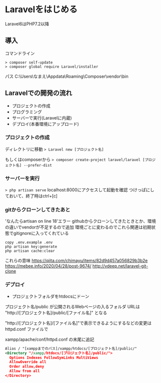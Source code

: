 # Laravelをはじめる

Laravel6はPHP7.2以降

## 導入
コマンドライン

```
> composer self-update
> composer global require Laravel/installer
```

パス C:\Users\なまえ\Appdata\Roaming\Composer\vendor\bin

## Laravelでの開発の流れ

* プロジェクトの作成
* プログラミング
* サーバーで実行(Laravelに内蔵)
* デプロイ(本番環境にアップロード)

### プロジェクトの作成
ディレクトリに移動
`> Laravel new [プロジェクト名]`

もしくはcomposerから
`> composer create-project laravel/laravel [プロジェクト名] --prefer-dist`

### サーバーを実行
`> php artisan serve`
localhost:8000にアクセスして起動を確認
つけっぱにしておいて、終了時はctrl+[c]

### gitからクローンしてきたあと
'なんたらartisan on line 18'エラー
githubからクローンしてきたときとか、環境の違いでvendorが不足するので追加
環境ごとに変わるのでこれら関連は初期状態でgitignoreに入ってくれている

```
copy .env.example .env
php artisan key:generate
php artisan cache:clear
```

これらの意味
https://qiita.com/chimayu/items/82d9d457a056829b3b2e
https://mebee.info/2020/04/28/post-9674/
http://vdeep.net/laravel-git-clone

### デプロイ
- プロジェクトフォルダをhtdocsにドーン

プロジェクト名/public が公開されるWebページの入るフォルダ
URLは "http://[プロジェクト名]/public/[ファイル名]" となる

"http://[プロジェクト名]/[ファイル名]"で表示できるようにするなどの変更は httpd.conf ファイルで

xampp/apache/conf/httpd.conf の末尾に追記

```xml
Alias / "[xamppまでのパス]/xampp/htdocs/[プロジェクト名]/public/"
<Directory "/xampp/htdocs/[プロジェクト名]/public/">
  Options Indexes FollowSymLinks MultiViews
  AllowOverride all
  Order allow,deny
  Allow from all
</Directory>
```

